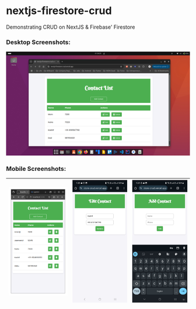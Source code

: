 # nextjs-firestore-crud

Demonstrating CRUD on NextJS & Firebase' Firestore

### Desktop Screenshots:
![v2-desktop.png](screenshots%2Fv2-desktop.png)

### Mobile Screenshots:
| ![v2-mobile-1.png](screenshots%2Fv2-mobile-1.png) | ![v2-mobile-2.png](screenshots%2Fv2-mobile-2.png) | ![v2-mobile-3.png](screenshots%2Fv2-mobile-3.png) |
|---|---|---|
